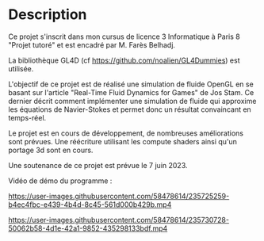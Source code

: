 # Description

Ce projet s'inscrit dans mon cursus de licence 3 Informatique à Paris 8 "Projet tutoré" et est encadré par M. Farès Belhadj.

La bibliothèque GL4D (cf https://github.com/noalien/GL4Dummies) est utilisée.

L'objectif de ce projet est de réalisé une simulation de fluide OpenGL en se basant sur l'article "Real-Time Fluid Dynamics for Games" de Jos Stam. Ce dernier décrit comment implémenter une simulation de fluide qui approxime les équations de Navier-Stokes et permet donc un résultat convaincant en temps-réel.

Le projet est en cours de développement, de nombreuses améliorations sont prévues. Une réécriture utilisant les compute shaders ainsi qu'un portage 3d sont en cours.

Une soutenance de ce projet est prévue le 7 juin 2023.

Vidéo de démo du programme :




https://user-images.githubusercontent.com/58478614/235725259-b4ec4fbc-e439-4b4d-8c45-561d000b429b.mp4



https://user-images.githubusercontent.com/58478614/235730728-50062b58-4d1e-42a1-9852-435298133bdf.mp4








